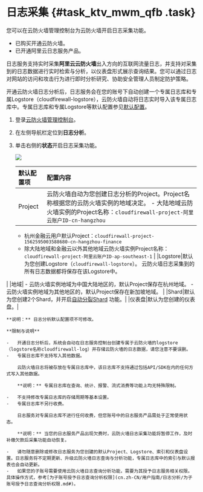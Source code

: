 # 日志采集 {#task_ktv_mwm_qfb .task}

您可以在云防火墙管理控制台为云防火墙开启日志采集功能。

-   已购买开通云防火墙。
-   已开通阿里云日志服务产品。

日志服务支持实时采集**阿里云云防火墙**出入方向的互联网流量日志，并支持对采集到的日志数据进行实时检索与分析，以仪表盘形式展示查询结果。您可以通过日志对网站的访问和攻击行为进行即时分析研究、协助安全管理人员制定防护策略。

开通云防火墙日志分析后，日志服务会在您的账号下自动创建一个专属日志库和专属Logstore（cloudfirewall-logstore），云防火墙自动将日志实时导入该专属日志库中。专属日志库和专属Logstore等默认配置参见[默认配置](#)。

1.  登录[云防火墙管理控制台](https://yundunnext.console.aliyun.com/?p=cfwnext)。
2.  在左侧导航栏定位到**日志分析**。
3.  单击右侧的**状态**开启日志采集功能。 

    ![](http://static-aliyun-doc.oss-cn-hangzhou.aliyuncs.com/assets/img/154097/155600607243199_zh-CN.png)

    |默认配置项|配置内容|
    |:----|:---|
    |Project|云防火墙自动为您创建日志分析的Project。Project名称根据您的云防火墙实例的地域决定。     -   大陆地域云防火墙实例的Project名称：`cloudfirewall-project-阿里云账户ID-cn-hangzhou`
    -   杭州金融云用户默认Project：`cloudfirewall-project-1562595003588680-cn-hangzhou-finance`
    -   除大陆地域和金融云以外其他地域云防火墙实例Project名称：`cloudfirewall-project-阿里云账户ID-ap-southeast-1`
 |
    |Logstore|默认为您创建Logstore（`cloudfirewall-logstore`）。 云防火墙日志采集到的所有日志数据都将保存在该Logstore中。

 |
    |地域|     -   云防火墙实例地域为中国大陆地区的，默认Project保存在杭州地域。
    -   云防火墙实例地域为其他地区的，默认Project保存在新加坡地域。
 |
    |Shard|默认为您创建2个Shard，并开启[自动分裂Shard](cn.zh-CN/用户指南/准备工作/操作Shard.md) 功能。|
    |仪表盘|默认为您创建的仪表盘。|

    **说明：** 日志分析默认配置项不可修改。

    **限制与说明** 

    -   开通日志分析后，系统会自动在日志服务控制台创建专属于云防火墙的logstore（logstore名称cloudfirewall-log）并存储云防火墙的日志数据，请您注意不要误删。
    -   专属日志库不支持写入其他数据。

        云防火墙日志将被存放在专属日志库中，该日志库不支持通过包括API/SDK在内的任何方式写入其他数据。

        **说明：** 专属日志库在查询、统计、报警、流式消费等功能上均无特殊限制。

    -   不支持修改专属日志库的存储周期等基本设置。
    -   专属日志库不另行收费。

        日志服务对专属日志库不进行任何收费，但您账号中的日志服务产品需处于正常使用状态。

        **说明：** 当您的日志服务产品出现欠费时，云防火墙日志采集功能将暂停工作，及时补缴欠款后采集功能自动恢复。

    -   请勿随意删除或修改日志服务为您创建的默认Project、Logstore、索引和仪表盘设置。日志服务将不定期更新、升级云防火墙日志查询与分析功能，专属日志库中的索引与默认报表也会自动更新。
    -   如果您的子账号需要使用云防火墙日志查询分析功能，需要为其授予日志服务相关权限。具体操作方式，参考[为子账号授予日志查询分析权限](cn.zh-CN/用户指南/日志分析/为子账号授予日志查询分析权限.md#)。

